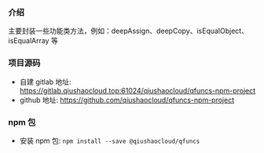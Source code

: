 ### 介绍
主要封装一些功能类方法，例如：deepAssign、deepCopy、isEqualObject、isEqualArray 等

### 项目源码
* 自建 gitlab 地址: https://gitlab.qiushaocloud.top:61024/qiushaocloud/qfuncs-npm-project
* github 地址: https://github.com/qiushaocloud/qfuncs-npm-project

### npm 包
* 安装 npm 包: `npm install --save @qiushaocloud/qfuncs`
